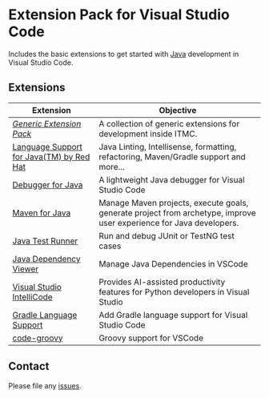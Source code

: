 # Extension Pack for Visual Studio Code

Includes the basic extensions to get started with [Java](https://www.java.com) development in Visual Studio Code.

## Extensions

| Extension                                                                                                               | Objective                                                                                                           |
| ----------------------------------------------------------------------------------------------------------------------- | ------------------------------------------------------------------------------------------------------------------- |
| _[Generic Extension Pack](https://marketplace.visualstudio.com/items?itemName=itmcdev.generic-extension-pack)_          | A collection of generic extensions for development inside ITMC.                                                     |
| [Language Support for Java(TM) by Red Hat](https://marketplace.visualstudio.com/items?itemName=redhat.java)             | Java Linting, Intellisense, formatting, refactoring, Maven/Gradle support and more...                               |
| [Debugger for Java](https://marketplace.visualstudio.com/items?itemName=vscjava.vscode-java-debug)                      | A lightweight Java debugger for Visual Studio Code                                                                  |
| [Maven for Java](https://marketplace.visualstudio.com/items?itemName=vscjava.vscode-maven)                              | Manage Maven projects, execute goals, generate project from archetype, improve user experience for Java developers. |
| [Java Test Runner](https://marketplace.visualstudio.com/items?itemName=vscjava.vscode-java-test)                        | Run and debug JUnit or TestNG test cases                                                                            |
| [Java Dependency Viewer](https://marketplace.visualstudio.com/items?itemName=vscjava.vscode-java-dependency)            | Manage Java Dependencies in VSCode                                                                                  |
| [Visual Studio IntelliCode](https://marketplace.visualstudio.com/items?itemName=VisualStudioExptTeam.vscodeintellicode) | Provides AI-assisted productivity features for Python developers in Visual Studio                                   |
| [Gradle Language Support](https://marketplace.visualstudio.com/items?itemName=naco-siren.gradle-language) | Add Gradle language support for Visual Studio Code                                   |
| [code-groovy](https://marketplace.visualstudio.com/items?itemName=marlon407.code-groovy) | Groovy support for VSCode                                   |

## Contact

Please file any [issues](https://github.com/itmcdev/vscode-extensions/issues).

